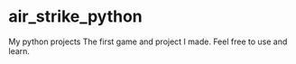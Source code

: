 # air_strike_python
My python projects 
The first game and project I made.
Feel free to use and learn.
